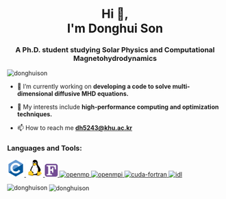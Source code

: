 <h1 align="center">Hi 👋, <br>I'm Donghui Son</h1>
<h3 align="center">A Ph.D. student studying Solar Physics and Computational Magnetohydrodynamics</h3>

<p align="left"> <img src="https://komarev.com/ghpvc/?username=donghuison&label=Profile%20views&color=0e75b6&style=flat" alt="donghuison" /> </p>

- 🔭 I’m currently working on **developing a code to solve multi-dimensional diffusive MHD equations.**

- 💬 My interests include **high-performance computing and optimization techniques.**

- 📫 How to reach me **dh5243@khu.ac.kr**


<h3 align="left">Languages and Tools:</h3>
<p align="left"> 
 <a href="https://www.cprogramming.com/" target="_blank" rel="noreferrer"> <img src="https://raw.githubusercontent.com/devicons/devicon/master/icons/c/c-original.svg" alt="c" width="40" height="40"/> 
 </a> 
  <a href="https://www.linux.org/" target="_blank" rel="noreferrer"> <img src="https://raw.githubusercontent.com/devicons/devicon/master/icons/linux/linux-original.svg" alt="linux" width="40"height="40"/> 
 </a>
 <a href="https://fortran-lang.org/" target="_blank" rel="noreferrer"> <img src="https://raw.githubusercontent.com/devicons/devicon/master/icons/fortran/fortran-original.svg" alt="fortran" height="30"/>
 </a>
  </a>
  <a href="https://www.openmp.org/" target="_blank" rel="noreferrer">
    <img src="https://upload.wikimedia.org/wikipedia/commons/e/eb/OpenMP_logo.png" alt="openmp" height="30"/>
  </a>
    <a href="https://www.open-mpi.org/" target="_blank" rel="noreferrer">
    <img src="https://www.open-mpi.org/images/open-mpi-logo.png" alt="openmpi" height="30"/>
  </a>
    <a href="https://developer.nvidia.com/cuda-fortran" target="_blank" rel="noreferrer">
    <img src="https://d29g4g2dyqv443.cloudfront.net/sites/default/files/akamai/cuda/images/Cuda_Fortran_icon_green.jpg" alt="cuda-fortran" height="30"/>
  </a>
    <a href="https://www.nv5geospatialsoftware.com/Products/IDL" target="_blank" rel="noreferrer">
    <img src="https://kuravih.gallerycdn.vsassets.io/extensions/kuravih/vscode-idl/0.1.2/1550355019862/Microsoft.VisualStudio.Services.Icons.Default" alt="idl" height="30"/>
  </a>
</p>



<p><img align="left" src="https://github-readme-stats.vercel.app/api/top-langs?username=donghuison&show_icons=true&locale=en&layout=compact" alt="donghuison" /></p>

<p>&nbsp;<img align="center" src="https://github-readme-stats.vercel.app/api?username=donghuison&show_icons=true&locale=en" alt="donghuison" /></p>
